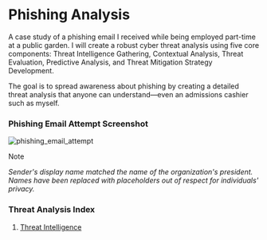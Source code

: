 # Phishing Analysis
A case study of a phishing email I received while being employed part-time at a public garden. I will create a robust cyber threat analysis using five core components: Threat Intelligence Gathering, Contextual Analysis, Threat Evaluation, Predictive Analysis, and Threat Mitigation Strategy Development. 

The goal is to spread awareness about phishing by creating a detailed threat analysis that anyone can understand—even an admissions cashier such as myself.

### Phishing Email Attempt Screenshot
![phishing_email_attempt](https://github.com/user-attachments/assets/9e785f7b-33c4-4979-ad0f-ae7dcec81799)

> [!NOTE]
> *Sender's display name matched the name of the organization's president.
> Names have been replaced with placeholders out of respect for individuals' privacy.*

### Threat Analysis Index
1. <a href="https://github.com/ponsinfosec/phishing-analysis/blob/main/threat-intelligence.md">Threat Intelligence</a>
